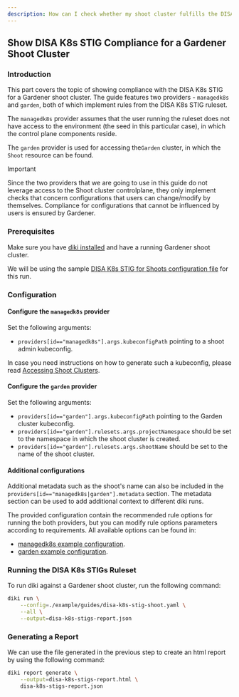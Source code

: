 ```yaml
---
description: How can I check whether my shoot cluster fulfills the DISA STIG security requirements?
---
```


## Show DISA K8s STIG Compliance for a Gardener Shoot Cluster

### Introduction

This part covers the topic of showing compliance with the DISA K8s STIG for a Gardener shoot cluster. The guide features two providers - `managedk8s` and `garden`, both of which implement rules from the DISA K8s STIG ruleset.

The `managedk8s` provider assumes that the user running the ruleset does not have access to the environment (the seed in this particular case), in which the control plane components reside.

The `garden` provider is used for accessing the`Garden` cluster, in which the `Shoot` resource can be found.

> [!IMPORTANT]
> Since the two providers that we are going to use in this guide do not leverage access to the Shoot cluster controlplane,
> they only implement checks that concern configurations that users can change/modify by themselves.
> Compliance for configurations that cannot be influenced by users is ensured by Gardener.

### Prerequisites

Make sure you have [diki installed](../../README.md#Installation) and have a running Gardener shoot cluster.

We will be using the sample [DISA K8s STIG for Shoots configuration file](../../example/guides/disa-k8s-stig-shoot.yaml) for this run.

### Configuration

#### Configure the `managedk8s` provider

Set the following arguments:
- `providers[id=="managedk8s"].args.kubeconfigPath` pointing to a shoot admin kubeconfig.

In case you need instructions on how to generate such a kubeconfig, please read [Accessing Shoot Clusters](https://github.com/gardener/gardener/blob/master/docs/usage/shoot/shoot_access.md).

#### Configure the `garden` provider

Set the following arguments:
- `providers[id=="garden"].args.kubeconfigPath` pointing to the Garden cluster kubeconfig.
- `providers[id=="garden"].rulesets.args.projectNamespace` should be set to the namespace in which the shoot cluster is created.
- `providers[id=="garden"].rulesets.args.shootName` should be set to the name of the shoot cluster.

#### Additional configurations

Additional metadata such as the shoot's name can also be included in the `providers[id=="managedk8s|garden"].metadata` section. The metadata section can be used to add additional context to different diki runs.

The provided configuration contain the recommended rule options for running the both providers, but you can modify rule options parameters according to requirements. All available options can be found in:
- [managedk8s example configuration](../../example/config/managedk8s.yaml).
- [garden example configuration](../../example/config/garden.yaml).

### Running the DISA K8s STIGs Ruleset

To run diki against a Gardener shoot cluster, run the following command:

```bash
diki run \
    --config=./example/guides/disa-k8s-stig-shoot.yaml \
    --all \
    --output=disa-k8s-stigs-report.json
```

### Generating a Report

We can use the file generated in the previous step to create an html report by using the following command:

```bash
diki report generate \
    --output=disa-k8s-stigs-report.html \
    disa-k8s-stigs-report.json
```
